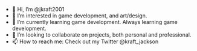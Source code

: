 - 👋 Hi, I’m @jkraft2001
- 👀 I’m interested in game development, and art/design.
- 🌱 I’m currently learning game development. Always learning game development.
- 💞️ I’m looking to collaborate on projects, both personal and professional.
- 📫 How to reach me: Check out my Twitter @kraft_jackson

<!---
jkraft2001/jkraft2001 is a ✨ special ✨ repository because its `README.md` (this file) appears on your GitHub profile.
You can click the Preview link to take a look at your changes.
--->
